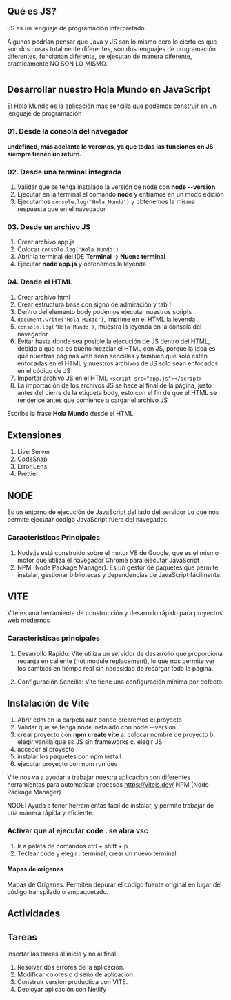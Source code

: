 ## Qué es JS?

JS es un lenguaje de programación interpretado.

Algunos podrían pensar que Java y JS son lo mismo pero lo cierto es que son dos cosas totalmente diferentes, son dos lenguajes de programación diferentes, funcionan diferente, se ejecutan de manera diferente, practicamente NO SON LO MISMO.

#
#

## Desarrollar nuestro Hola Mundo en JavaScript

El Hola Mundo es la aplicación más sencilla que podemos construir en un lenguaje de programación

### 01. Desde la consola del navegador


**undefined, más adelante lo veremos, ya que todas las funciones en JS siempre tienen un return.**

### 02. Desde una terminal integrada

1. Validar que se tenga instalado la versión de node con **node --version**
2. Ejecutar en la terminal el comando **node** y entramos en un modo edición
3. Ejecutamos ``` console.log('Hola Mundo') ``` y obtenemos la misma respuesta que en el navegador

### 03. Desde un archivo JS

1. Crear archivo app.js
2. Colocar ``` console.log('Hola Mundo') ```
3. Abrir la terminal del IDE **Terminal -> Nueno terminal**
4. Ejecutar **node app.js** y obtenemos la leyenda

### 04. Desde el HTML

1. Crear archivo html
2. Crear estructura base con signo de admiración y tab **!**
3. Dentro del elemento body podemos ejecutar nuestros scripts
4. ``` document.write('Hola Mundo') ```, imprime en el HTML la leyenda
5. ``` console.log('Hola Mundo') ```, muestra la leyenda en la consola del navegador
6. Evitar hasta donde sea posible la ejecución de JS dentro del HTML, debido a que no es bueno mezclar el HTML con JS, porque la idea es que nuestras páginas web sean sencillas y tambien que solo estén enfocadas en el HTML y nuestros archivos de JS solo sean enfocados en el código de JS
7. Importar archivo JS en el HTML ```<script src="app.js"></script>```
8. La importación de los archivos JS se hace al final de la página, justo antes del cierre de la etiqueta body, esto con el fin de que el HTML se renderice antes que comience a cargar el archivo JS

Escribe la frase **Hola Mundo** desde el HTML


## Extensiones

1. LiverServer
2. CodeSnap
3. Error Lens
4. Prettier



## NODE
Es un entorno de ejecución de JavaScript del lado del servidor
Lo que nos permite ejecutar código JavaScript fuera del navegador.

### Caracteristicas Principales
1. Node.js está construido sobre el motor V8 de Google, que es el mismo motor que utiliza el navegador Chrome para ejecutar JavaScript
2. NPM (Node Package Manager): Es un gestor de paquetes que permite instalar, gestionar bibliotecas y dependencias de JavaScript fácilmente.


## VITE
Vite es una herramienta de construcción y desarrollo rápido para proyectos web modernos

### Caracteristicas principales
1. Desarrollo Rápido: Vite utiliza un servidor de desarrollo que proporciona recarga en caliente (hot module replacement), lo que nos permite ver los cambios en tiempo real sin necesidad de recargar toda la página.

2. Configuración Sencilla: Vite tiene una configuración mínima por defecto.


## Instalación de Vite 
1. Abrir cdm en la carpeta raiz donde crearemos el proyecto
2. Validar que se tenga node instalado con node --version
3. crear proyecto con **npm create vite**
	a. colocar nombre de proyecto
	b. elegir vanilla que es JS sin frameworks
	c. elegir JS
4. acceder al proyecto
5. instalar los paquetes con npm install
6. ejecutar proyecto con npm run dev

Vite nos va a ayudar a trabajar nuestra aplicacion con diferentes herramientas para automatizar procesos
https://vitejs.dev/
NPM (Node Package Manager)

NODE: Ayuda a tener herramientas facil de instalar, y permite trabajar de una manera rápida y eficiente.

### Activar que al ejecutar **code .** se abra vsc
1. Ir a paleta de comandos ctrl + shift + p
2. Teclear code y elegir : terminal, crear un nuevo terminal



#### Mapas de origenes
Mapas de Orígenes: Permiten depurar el código fuente original en lugar del código transpilado o empaquetado.

## Actividades 




## Tareas

Insertar las tareas al inicio y no al final
1. Resolver dos errores de la aplicación.
2. Modificar colores o diseño de aplicación.
3. Construir version productica con VITE.
4. Deployar aplicación con Netlify

